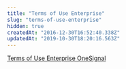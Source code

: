 ```yaml
---
title: "Terms of Use Enterprise"
slug: "terms-of-use-enterprise"
hidden: true
createdAt: "2016-12-30T16:52:40.338Z"
updatedAt: "2019-10-30T18:20:16.563Z"
---
```

[Terms of Use Enterprise OneSignal](https://onesignal.com/OneSignalSaaSTermsofUse.pdf)